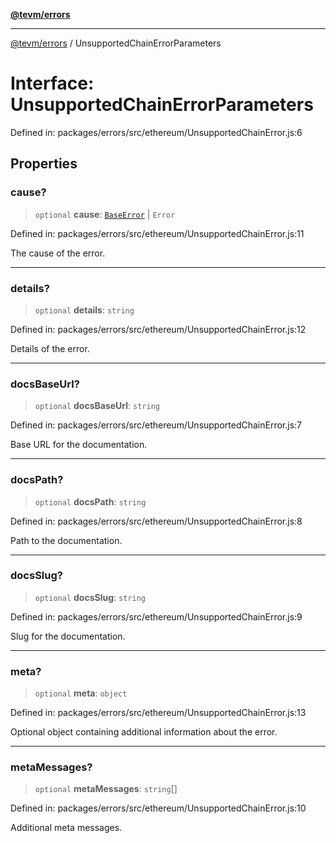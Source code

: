 [**@tevm/errors**](../README.md)

***

[@tevm/errors](../globals.md) / UnsupportedChainErrorParameters

# Interface: UnsupportedChainErrorParameters

Defined in: packages/errors/src/ethereum/UnsupportedChainError.js:6

## Properties

### cause?

> `optional` **cause**: [`BaseError`](../classes/BaseError.md) \| `Error`

Defined in: packages/errors/src/ethereum/UnsupportedChainError.js:11

The cause of the error.

***

### details?

> `optional` **details**: `string`

Defined in: packages/errors/src/ethereum/UnsupportedChainError.js:12

Details of the error.

***

### docsBaseUrl?

> `optional` **docsBaseUrl**: `string`

Defined in: packages/errors/src/ethereum/UnsupportedChainError.js:7

Base URL for the documentation.

***

### docsPath?

> `optional` **docsPath**: `string`

Defined in: packages/errors/src/ethereum/UnsupportedChainError.js:8

Path to the documentation.

***

### docsSlug?

> `optional` **docsSlug**: `string`

Defined in: packages/errors/src/ethereum/UnsupportedChainError.js:9

Slug for the documentation.

***

### meta?

> `optional` **meta**: `object`

Defined in: packages/errors/src/ethereum/UnsupportedChainError.js:13

Optional object containing additional information about the error.

***

### metaMessages?

> `optional` **metaMessages**: `string`[]

Defined in: packages/errors/src/ethereum/UnsupportedChainError.js:10

Additional meta messages.

